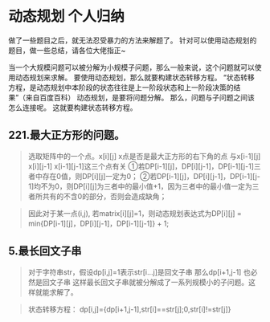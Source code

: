 # 动态规划 个人归纳

做了一些题目之后，就无法忍受暴力的方法来解题了。
针对可以使用动态规划的题目，做一些总结，请各位大佬指正~


当一个大规模问题可以被分解为小规模子问题，那么一般来说，这个问题就可以使用动态规划来求解。
要使用动态规划，那么就要构建状态转移方程。
“状态转移方程，是动态规划中本阶段的状态往往是上一阶段状态和上一阶段决策的结果”（来自百度百科）
动态规划，是要将问题分解。
那么，问题与子问题之间该怎么连接呢。
这就要构建状态转移方程。


## 221.最大正方形的问题。
>选取矩阵中的一个点。x[i][j]
>x点是否是最大正方形的右下角的点 与x[i-1][j] x[i][j-1] x[i-1][j-1]这三个点有关
>①若DP[i-1][j]，DP[i][j-1]，DP[i-1][j-1]三者中存在0值，则DP[i][j]一定为0；
>②若DP[i-1][j]，DP[i][j-1]，DP[i-1][j-1]均不为0，则DP[i][j]为三者中的最小值+1，因为三者中的最小值一定为三者所共有的不含0的部分，否则会造成缺角；

>因此对于某一点(i,j), 若matrix[i][j]=1，则动态规划表达式为DP[i][j] = min{DP[i-1][j]，DP[i][j-1]，DP[i-1][j-1]} + 1;

## 5.最长回文子串
>对于字符串str，假设dp[i,j]=1表示str[i...j]是回文子串
>那么dp[i+1,j-1] 也必然是回文子串
>这样最长回文子串就被分解成了一系列规模小的子问题。这样就能求解了。	

>状态转移方程： dp[i,j]={dp[i+1,j-1],str[i]==str[j];0,str[i]!=str[j]}
	
